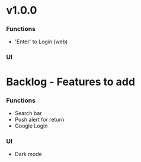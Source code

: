 # v1.0.0
### Functions
- 'Enter' to Login (web)

### UI



# Backlog - Features to add

### Functions
- Search bar
- Push alert for return
- Google Login

### UI
- Dark mode
